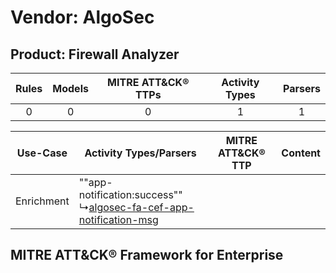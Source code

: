 Vendor: AlgoSec
===============
Product: Firewall Analyzer
--------------------------
| Rules | Models | MITRE ATT&CK® TTPs | Activity Types | Parsers |
|:-----:|:------:|:------------------:|:--------------:|:-------:|
|   0   |   0    |         0          |       1        |    1    |

|  Use-Case  | Activity Types/Parsers    | MITRE ATT&CK® TTP | Content    |
|:----------:| ---- | ---- | ---- |
| Enrichment |  ""app-notification:success""<br> ↳[algosec-fa-cef-app-notification-msg](Ps/pC_algosecfacefappnotificationmsg.md)<br> |    | [](RM/r_m_algosec_firewall_analyzer_Enrichment.md) |

MITRE ATT&CK® Framework for Enterprise
--------------------------------------

